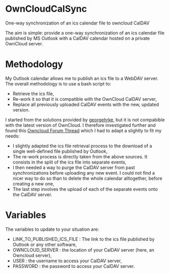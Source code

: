 # OwnCloudCalSync
One-way synchronization of an ics calendar file to owncloud CalDAV

The aim is simple: provide a one-way synchronization of an ics calendar file published by MS Outlook with a CalDAV calendar hosted on a private OwnCloud server.

# Methodology
My Outlook calendar allows me to publish an ics file to a WebDAV server. The overall methodology is to use a bash script to:
* Retrieve the ics file,
* Re-work it so that it is compatible with the OwnCloud CalDAV server,
* Replace all previously uploaded CalDAV events with the new, updated version.

I started from the solutions provided by [georgehrke](https://github.com/georgehrke/cl-calendarimport), but it is not compabible with the latest version of OwnCloud. I therefore investigated further and found this [Owncloud Forum Thread](https://forum.owncloud.org/viewtopic.php?t=11576) which I had to adapt a slightly to fit my needs:
* I slightly adapted the ics file retrieval process to the download of a single well-defined file published by Outlook,
* The re-work process is directly taken from the above sources. It consists in the split of the ics file into separate events,
* I then needed a way to purge the CalDAV server from past synchronizations before uploading any new event. I could not find a nicer way to do so than to delete the whole calendar alltogether, before creating a new one,
* The last step involves the upload of each of the separate events onto the CalDAV server.

# Variables
The variables to update to your situation are:
* LINK_TO_PUBLISHED_ICS_FILE : The link to the ics file published by Outlook or any other software,
* OWNCLOUD_SERVER : the location of your CalDAV server (here, an Owncloud server),
* USER : the username to access your CalDAV server,
* PASSWORD : the password to access your CalDAV server.
